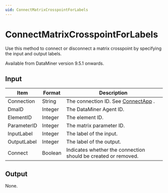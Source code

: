 ```yaml
---
uid: ConnectMatrixCrosspointForLabels
---
```


# ConnectMatrixCrosspointForLabels

Use this method to connect or disconnect a matrix crosspoint by specifying the input and output labels.

Available from DataMiner version 9.5.1 onwards.

## Input

| Item        | Format  | Description                                                    |
|-------------|---------|----------------------------------------------------------------|
| Connection  | String  | The connection ID. See [ConnectApp](xref:ConnectApp) .           |
| DmaID       | Integer | The DataMiner Agent ID.                                        |
| ElementID   | Integer | The element ID.                                                |
| ParameterID | Integer | The matrix parameter ID.                                       |
| InputLabel  | Integer | The label of the input.                                        |
| OutputLabel | Integer | The label of the output.                                       |
| Connect     | Boolean | Indicates whether the connection should be created or removed. |

## Output

None.

